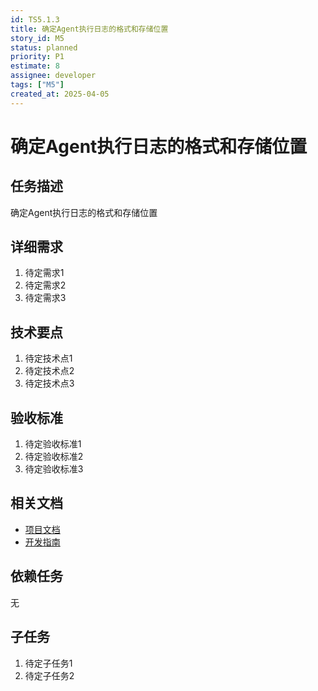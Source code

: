 ```yaml
---
id: TS5.1.3
title: 确定Agent执行日志的格式和存储位置
story_id: M5
status: planned
priority: P1
estimate: 8
assignee: developer
tags: ["M5"]
created_at: 2025-04-05
---
```


# 确定Agent执行日志的格式和存储位置

## 任务描述

确定Agent执行日志的格式和存储位置

## 详细需求

1. 待定需求1
2. 待定需求2
3. 待定需求3

## 技术要点

1. 待定技术点1
2. 待定技术点2
3. 待定技术点3

## 验收标准

1. 待定验收标准1
2. 待定验收标准2
3. 待定验收标准3

## 相关文档

- [项目文档](../../../docs/README.md)
- [开发指南](../../../docs/development.md)

## 依赖任务

无

## 子任务

1. 待定子任务1
2. 待定子任务2
